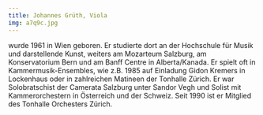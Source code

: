 ```yaml
---
title: Johannes Grüth, Viola
img: a7q9c.jpg
---
```

wurde 1961 in Wien geboren. Er studierte dort an der Hochschule für Musik und darstellende Kunst, weiters am Mozarteum Salzburg, am Konservatorium Bern und am Banff Centre in Alberta/Kanada. Er spielt oft in Kammermusik-Ensembles, wie z.B. 1985 auf Einladung Gidon Kremers in Lockenhaus oder in zahlreichen Matineen der Tonhalle Zürich.
Er war Solobratschist der Camerata Salzburg unter Sandor Vegh und Solist mit Kammerorchestern in Österreich und der Schweiz.
Seit 1990 ist er Mitglied des Tonhalle Orchesters Zürich.
